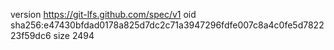 version https://git-lfs.github.com/spec/v1
oid sha256:e47430bfdad0178a825d7dc2c71a3947296fdfe007c8a4c0fe5d782223f59dc6
size 2494
